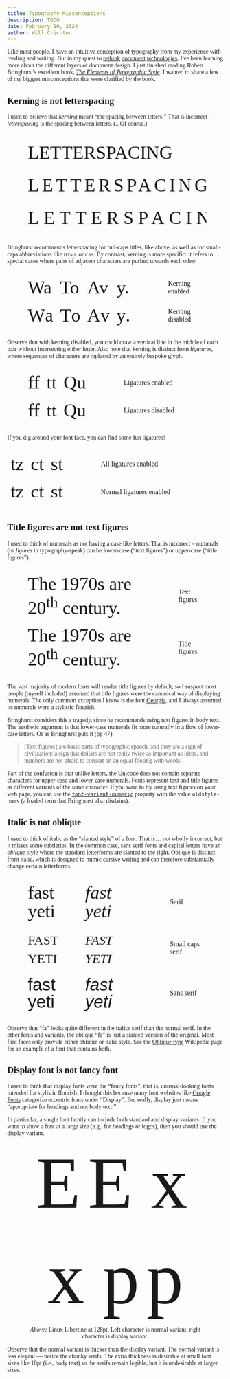 ```yaml
---
title: Typography Misconceptions
description: TODO
date: February 10, 2024
author: Will Crichton
---
```


<style>
  @font-face {
    font-family: "Linux Libertine";
    src: url("/assets/fonts/LinLibertine_R.woff2");
  }

  @font-face {
    font-family: "Linux Libertine";
    font-style: italic;
    src: url("/assets/fonts/LinLibertine_RI.woff2");
  }

  @font-face {
    font-family: "Linux Libertine Display";    
    src: url("/assets/fonts/LinLibertine_DR.woff2");
  }

  body { 
    font-family: "Linux Libertine", serif;
    font-variant-numeric: oldstyle-nums;
  }

  figure {
    max-width: 100%;
    overflow-x: auto;
  }

  .fonttable {
    border: none;
    margin: 0 auto;
    border-collapse: separate; 
    border-spacing: 0 1em;    
  }

  .fonttable td {
    border: none;
    vertical-align: middle;
  }

  .fonttable td:last-child {
    padding-left: 80px;
  }

  @media only screen and (max-width: 600px) {
    .fonttable td:last-child {
      padding-left: 40px;
    }
  }

  .fontsample {
    font-size: 32pt;
    line-height: 1em;    
  }

  .sc {
    font-variant-caps: all-small-caps;
  }

  .slash {
    position: relative;
    top: 0.05em;
    left: 0.03em;
  }

  abbr {
    font-variant-caps: all-small-caps;
    letter-spacing: 0.05em;
  }

  .display {
    font-family: "Linux Libertine Display", serif;
  }

  .spacer {
    width: 0.1em;
    display: inline-block;
  }
</style>

Like most people, I have an intuitive conception of typography from my experience with reading and writing. But in my quest to [rethink](https://arxiv.org/abs/2310.04368) [document](https://nota-lang.org/) [technologies](https://willcrichton.net/notes/portable-epubs/), I've been learning more about the different layers of document design. I just finished reading Robert Bringhurst's excellent book, [_The Elements of Typographic Style_](https://en.wikipedia.org/wiki/The_Elements_of_Typographic_Style). I wanted to share a few of my biggest misconceptions that were clarified by the book.

## Kerning is not letterspacing

I used to believe that _kerning_ meant <q>the spacing between letters.</q> That is incorrect &ndash; _letterspacing_ is the spacing between letters. (...Of course.)

<figure>
  <table class="fonttable">
    <tr>
      <td><div class="fontsample">LETTERSPACING</div></td>
      <td>Normal letter spacing</td>
    </tr>
    <tr>
      <td><div class="fontsample" style="letter-spacing: 0.16em">LETTERSPACING</div></td>
      <td><span class="sc">m<span class="slash">/</span>6</span> letter spacing</td>
    </tr>
    <tr>
      <td><div class="fontsample" style="letter-spacing: 0.25em">LETTERSPACING</div></td>
      <td><span class="sc">m<span class="slash">/</span>4</span> letter spacing</td>
    </tr>
  </table>
</figure>

Bringhurst recommends letterspacing for full-caps titles, like above, as well as for small-caps abbreviations like <abbr>HTML</abbr> or <abbr>CSS</abbr>. By contrast, kerning is more specific: it refers to special cases where pairs of adjacent characters are pushed towards each other.

<figure>
  <table class="fonttable">
    <tr>
      <td><div class="fontsample">Wa</div></td>
      <td><div class="fontsample">To</div></td>
      <td><div class="fontsample">Av</div></td>
      <td><div class="fontsample">y.</div></td>
      <td>Kerning enabled</td>
    </tr>
    <tr>
      <td><div class="fontsample" style="font-kerning: none">Wa</div></td>
      <td><div class="fontsample" style="font-kerning: none">To</div></td>
      <td><div class="fontsample" style="font-kerning: none">Av</div></td>
      <td><div class="fontsample" style="font-kerning: none">y.</div></td>
      <td>Kerning disabled</td>
    </tr>
  </table>
</figure>

Observe that with kerning disabled, you could draw a vertical line in the middle of each pair without intersecting either letter. Also note that kerning is distinct from <i>ligatures</i>, where sequences of characters are replaced by an entirely bespoke glyph.

<figure>
  <table class="fonttable">
    <tr>
      <td><div class="fontsample">ff</div></td>
      <td><div class="fontsample">tt</div></td>
      <td><div class="fontsample">Qu</div></td>
      <td>Ligatures enabled</td>
    </tr>
    <tr>
      <td><div class="fontsample" style="font-variant-ligatures: none">ff</div></td>
      <td><div class="fontsample" style="font-variant-ligatures: none">tt</div></td>
      <td><div class="fontsample" style="font-variant-ligatures: none">Qu</div></td>     
      <td>Ligatures disabled</td>
    </tr>
  </table>
</figure>

If you dig around your font face, you can find some fun ligatures!

<table class="fonttable">
  <tr>
    <td><div class="fontsample" style="font-variant-ligatures: common-ligatures discretionary-ligatures contextual historical-ligatures">tz</div></td>
    <td><div class="fontsample" style="font-variant-ligatures: common-ligatures discretionary-ligatures contextual historical-ligatures">ct</div></td>
    <td><div class="fontsample" style="font-variant-ligatures: common-ligatures discretionary-ligatures contextual historical-ligatures">st</div></td>
    <td>All ligatures enabled</td>
  </tr>
  <tr>
    <td><div class="fontsample">tz</div></td>
    <td><div class="fontsample">ct</div></td>
    <td><div class="fontsample">st</div></td>
    <td>Normal ligatures enabled</td>
  </tr>
</table>



## Title figures are not text figures

I used to think of numerals as not having a case like letters. That is incorrect &ndash; numerals (or <i>figures</i> in typography-speak) can be lower-case (<q>text figures</q>) or upper-case (<q>title figures</q>).

<figure>
  <table class="fonttable">
    <tr>
      <td><div class="fontsample">The 1970s are 20<sup>th</sup> century.</div></td>
      <td>Text figures</td>
    </tr>
    <tr>
      <td><div class="fontsample" style="font-variant-numeric: normal">The 1970s are 20<sup>th</sup> century.</div></td>
      <td>Title figures</td>
    </tr>
  </table>
</figure>

The vast majority of modern fonts will render title figures by default, so I suspect most people (myself included) assumed that title figures were the canonical way of displaying numerals. The only common exception I know is the font <a href="https://en.wikipedia.org/wiki/Georgia_(typeface)">Georgia</a>, and I always assumed its numerals were a stylistic flourish.

Bringhurst considers this a tragedy, since he recommends using text figures in body text. The aesthetic argument is that lower-case numerals fit more naturally in a flow of lower-case letters. Or as Bringhurst puts it (pp 47):

> [Text figures] are basic parts of typographic speech, and they are a sign of civilization: a sign that dollars are not really twice as important as ideas, and numbers are not afraid to consort on an equal footing with words.

Part of the confusion is that unlike letters, the Unicode does not contain separate characters for upper-case and lower-case numerals. Fonts represent text and title figures as different variants of the same character. If you want to try using text figures on your web page, you can use the [`font-variant-numeric`](https://developer.mozilla.org/en-US/docs/Web/CSS/font-variant-numeric) property with the value `oldstyle-nums` (a loaded term that Bringhurst also disdains).


## Italic is not oblique

I used to think of italic as the <q>slanted style</q> of a font. That is&hellip; not wholly incorrect, but it misses some subtleties. In the common case, sans serif fonts and capital letters have an <em>oblique</em> style where the standard letterforms are slanted to the right. Oblique is distinct from italic, which is designed to mimic cursive writing and can therefore substantially change certain letterforms.

<figure>
  <table class="fonttable">
    <tr>
      <td><div class="fontsample">fast yeti</div></td>
      <td><div class="fontsample" style="font-style: italic">fast yeti</div></td>
      <td>Serif</td>
    </tr>
    <tr>
      <td><div class="fontsample" style="font-variant: all-small-caps">fast yeti</div></td>
      <td><div class="fontsample" style="font-variant: all-small-caps; font-style: italic">fast yeti</div></td>
      <td>Small caps serif</td>
    </tr>
    <tr>
      <td><div class="fontsample" style="font-family: Arial, sans-serif; font-size: 30pt">fast yeti</div></td>
      <td><div class="fontsample" style="font-family: Arial, sans-serif; font-size: 30pt; font-style: italic">fast yeti</div></td>
      <td>Sans serif</td>
    </tr>  
  </table>
</figure>

Observe that <q>fa</q> looks quite different in the italics serif than the normal serif. In the other fonts and variants, the oblique <q>fa</q> is just a slanted version of the original. Most font faces only provide either oblique or italic style. See the [Oblique type](https://en.wikipedia.org/wiki/Oblique_type) Wikipedia page for an example of a font that contains both.


## Display font is not fancy font

I used to think that display fonts were the <q>fancy fonts</q>, that is, unusual-looking fonts intended for stylistic flourish. I thought this because many font websites like [Google Fonts](https://fonts.google.com/?classification=Display) categorize eccentric fonts under <q>Display</q>. But really, display just means <q>appropriate for headings and not body text.</q>

In particular, a single font family can include both standard and display variants. If you want to show a font at a large size (e.g., for headings or logos), then you should use the display variant. 

<figure>
  <div class="fontsample" style="font-size: 128pt; text-align: center; margin-top: -0.1em; line-height: 1.3em">E<span class="spacer"></span><span class="display">E</span>&nbsp;x<span class="spacer"></span><span class="display">x</span>&nbsp;p<span class="spacer"></span><span class="display">p</span></div>  
  <div style="text-align: center"><i>Above:</i> Linux Libertine at 128pt. Left character is normal variant, right character is display variant.</div>
</figure>

Observe that the normal variant is thicker than the display variant. The normal variant is less elegant &mdash; notice the chunky serifs. The extra thickness is desirable at small font sizes like 18pt (i.e., body text) so the serifs remain legible, but it is undesirable at larger sizes.
